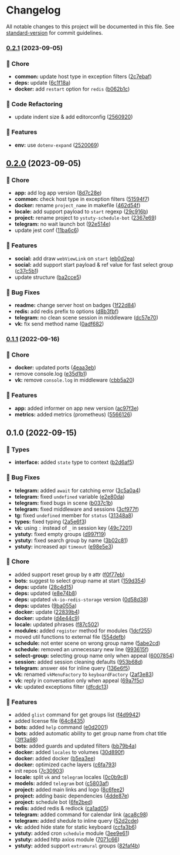 # Changelog

All notable changes to this project will be documented in this file. See [standard-version](https://github.com/conventional-changelog/standard-version) for commit guidelines.

### [0.2.1](https://github.com/YSTUty/ystuty-schedule-bot/compare/v0.2.0...v0.2.1) (2023-09-05)


### 🧹 Chore

* **common:** update host type in exception filters ([2c7ebaf](https://github.com/YSTUty/ystuty-schedule-bot/commit/2c7ebaf543b3606f3adab94b10d53d6133a6dacd))
* **deps:** update ([6c1f18a](https://github.com/YSTUty/ystuty-schedule-bot/commit/6c1f18a814f05c6d732e58bc47164f504653d631))
* **docker:** add `restart` option for `redis` ([b062b1c](https://github.com/YSTUty/ystuty-schedule-bot/commit/b062b1ccdb1b77ba285561a206406c1c6763894c))


### 🔧 Code Refactoring

* update indent size & add editorconfig ([2560920](https://github.com/YSTUty/ystuty-schedule-bot/commit/2560920f7c7b71dbbc0930d41a5c5b83af0be6cf))


### 🚀 Features

* **env:** use `dotenv-expand` ([2520069](https://github.com/YSTUty/ystuty-schedule-bot/commit/25200697f6c04b3c7ad5454f36437cc479f055d6))

## [0.2.0](https://github.com/YSTUty/ystuty-schedule-bot/compare/v0.1.1...v0.2.0) (2023-09-05)


### 🧹 Chore

* **app:** add log app version ([8d7c28e](https://github.com/YSTUty/ystuty-schedule-bot/commit/8d7c28eee9ab5672ac38c91ca40c3d8f98cc4d98))
* **common:** check host type in exception filters ([51594f7](https://github.com/YSTUty/ystuty-schedule-bot/commit/51594f7bea6feb5531ad3cb3ad889fa24cead5c8))
* **docker:** rename `project_name` in makefile ([462d54f](https://github.com/YSTUty/ystuty-schedule-bot/commit/462d54f8283c25d99626b21b2823c1f0a0cd562d))
* **locale:** add support payload to `start` regexp ([29c916b](https://github.com/YSTUty/ystuty-schedule-bot/commit/29c916ba99bdd77ad929ba76a5d1d17b3d9bcf50))
* **project:** rename project to `ystuty-schedule-bot` ([2367e69](https://github.com/YSTUty/ystuty-schedule-bot/commit/2367e693dd9c10a5cd6ea79912eb127e34b4c0ab))
* **telegram:** no wait launch bot ([92e514e](https://github.com/YSTUty/ystuty-schedule-bot/commit/92e514eade353edac3a4886c266f9aad29ada740))
* update jest conf ([11ba6c6](https://github.com/YSTUty/ystuty-schedule-bot/commit/11ba6c6967cf6c00100b47bc2cdb1e70eb7dfe96))


### 🚀 Features

* **social:** add draw `webViewLink` on `start` ([eb0d2ea](https://github.com/YSTUty/ystuty-schedule-bot/commit/eb0d2eaf9d8762d3994d7abfefc9db123d318020))
* **social:** add support start payload & ref value for fast select group ([c37c5b1](https://github.com/YSTUty/ystuty-schedule-bot/commit/c37c5b19486c3a4c8c66a4614f2dfe68d3ca56c7))
* update structure ([ba2cce5](https://github.com/YSTUty/ystuty-schedule-bot/commit/ba2cce550ee86788a102a771c2041c68170480c9))


### 🐛 Bug Fixes

* **readme:** change server host on badges ([1f22d84](https://github.com/YSTUty/ystuty-schedule-bot/commit/1f22d848d5f96114295779031a6d4dd4eeff168d))
* **redis:** add redis prefix to options ([d8b3fbf](https://github.com/YSTUty/ystuty-schedule-bot/commit/d8b3fbf9e6f184517304601022cfd177bc05ba37))
* **telegram:** no clean scene session in middleware ([dc57e70](https://github.com/YSTUty/ystuty-schedule-bot/commit/dc57e709edf174228a3381691191da30700b7f81))
* **vk:** fix send method name ([0adf682](https://github.com/YSTUty/ystuty-schedule-bot/commit/0adf682617a28f2225687590c8fb1765838b5f44))

### [0.1.1](https://github.com/YSTUty/ystuty-schedule-bot/compare/v0.1.0...v0.1.1) (2022-09-16)


### 🧹 Chore

* **docker:** updated ports ([4eaa3eb](https://github.com/YSTUty/ystuty-schedule-bot/commit/4eaa3ebf4ccf4d5706a3fc884ec76401b16b522a))
* remove console.log ([e35d1b1](https://github.com/YSTUty/ystuty-schedule-bot/commit/e35d1b1ba496b5229f239deac98c34d0f77627bc))
* **vk:** remove `console.log` in middleware ([cbb5a20](https://github.com/YSTUty/ystuty-schedule-bot/commit/cbb5a20ebfe7058dd25bd44abbd5aaef5620f454))


### 🚀 Features

* **app:** added informer on app new version ([ac97f3e](https://github.com/YSTUty/ystuty-schedule-bot/commit/ac97f3ed174340ceefa21c10cf70e9eb42868f27))
* **metrics:** added metrics (prometheus) ([5566126](https://github.com/YSTUty/ystuty-schedule-bot/commit/5566126fcf6b39d6a4caf7e1a249fa5cba16aa1d))

## 0.1.0 (2022-09-15)


### 💙 Types

* **interface:** added `state` type to context ([b2d6af5](https://github.com/YSTUty/ystuty-schedule-bot/commit/b2d6af5b3e69404b76ffad1ee4618b0346b7eec0))


### 🐛 Bug Fixes

* **telegram:** added `await` for catching error ([3c5a0a4](https://github.com/YSTUty/ystuty-schedule-bot/commit/3c5a0a472054d13146150c1d9ec42700a1a7cca1))
* **telegram:** fixed `undefined` variable ([e2e80da](https://github.com/YSTUty/ystuty-schedule-bot/commit/e2e80da4870fe18192b713a6a433c86529c2bd8b))
* **telegram:** fixed bugs in scene ([b037c1b](https://github.com/YSTUty/ystuty-schedule-bot/commit/b037c1be2a1853c51c7b7dc53103ea3a3466f53d))
* **telegram:** fixed middleware and sessions ([3cf977f](https://github.com/YSTUty/ystuty-schedule-bot/commit/3cf977f68c1e5c93118274aee1faaef53dbaa73a))
* **tg:** fixed `undefined` member for `status` ([31348a8](https://github.com/YSTUty/ystuty-schedule-bot/commit/31348a8a95862c8a3fe52d497da249666256b84a))
* **types:** fixed typing ([2a5e6f3](https://github.com/YSTUty/ystuty-schedule-bot/commit/2a5e6f333a836480469b7107642a2e8b1b0a3928))
* **vk:** using `:` instead of `_` in session key ([49c7201](https://github.com/YSTUty/ystuty-schedule-bot/commit/49c720145ffeddd61debbfa8e5c543c400a2786f))
* **ystuty:** fixed empty groups ([d997f19](https://github.com/YSTUty/ystuty-schedule-bot/commit/d997f1998788e6726525f49368a74f0c32eb7eac))
* **ystuty:** fixed search group by name ([3b02c81](https://github.com/YSTUty/ystuty-schedule-bot/commit/3b02c815e3f9f0a8d67aa554b31b5c09df6fb8ae))
* **ystuty:** increased api `timeout` ([e98e5e3](https://github.com/YSTUty/ystuty-schedule-bot/commit/e98e5e3a9dbe296292c0d77b4fabfe62e8048660))


### 🧹 Chore

* added support reset group by `0` attr ([f0f77eb](https://github.com/YSTUty/ystuty-schedule-bot/commit/f0f77ebaf3000475276c93c1d123b1e9427f36aa))
* **bots:** suggest to select group name at start ([159d354](https://github.com/YSTUty/ystuty-schedule-bot/commit/159d3548f83acb16aa3b2154b646296ac374a7d3))
* **deps:** update ([28c4d15](https://github.com/YSTUty/ystuty-schedule-bot/commit/28c4d152724ede963773557179badf09f036398c))
* **deps:** updated ([e8e74b8](https://github.com/YSTUty/ystuty-schedule-bot/commit/e8e74b8060c5cc0d1306e0b03b181884d44b835e))
* **deps:** updated `vk-io-redis-storage` version ([0d58d38](https://github.com/YSTUty/ystuty-schedule-bot/commit/0d58d3803b23b288047befa89de3fc89b091ea9a))
* **deps:** updates ([9ba055a](https://github.com/YSTUty/ystuty-schedule-bot/commit/9ba055a40e821b40dc0bb4d26f745747730c50ae))
* **docker:** update ([22839b4](https://github.com/YSTUty/ystuty-schedule-bot/commit/22839b4c00896fde94d7dbc169b79c7333c97eeb))
* **docker:** update ([d4e44c9](https://github.com/YSTUty/ystuty-schedule-bot/commit/d4e44c929f339cef124555c3ade676e9c07e28d3))
* **locale:** updated phrases ([f87c502](https://github.com/YSTUty/ystuty-schedule-bot/commit/f87c50289d203814c281ff696457b24fd6907bd4))
* **modules:** added `register` method for modules ([1dcf255](https://github.com/YSTUty/ystuty-schedule-bot/commit/1dcf255cb50b83892f419325f3b3155b9aa7ce51))
* moved util functions to external file ([554defb](https://github.com/YSTUty/ystuty-schedule-bot/commit/554defbfd52f87367fe9d50f26fbe928575adde0))
* **schedule:** not enter scene on wrong group name ([5abe2cd](https://github.com/YSTUty/ystuty-schedule-bot/commit/5abe2cd1f08362147e2315939f79215106299bd4))
* **schedule:** removed an unnecessary new line ([993615f](https://github.com/YSTUty/ystuty-schedule-bot/commit/993615fd04f9fed048cea96f9757e7585b75653c))
* **select-group:** selecting group name only when appeal ([6007854](https://github.com/YSTUty/ystuty-schedule-bot/commit/6007854ea5ac342633f562562b50610185de259d))
* **session:** added session cleaning defaults ([953b68d](https://github.com/YSTUty/ystuty-schedule-bot/commit/953b68d82ab5741400decaa0d63ac4f1eefa87b1))
* **telegram:** answer `404` for inline query ([136e6f5](https://github.com/YSTUty/ystuty-schedule-bot/commit/136e6f5e6d12e24f9a7de372c82982398caadbc8))
* **vk:** renamed `vkMenuFactory` to `keyboardFactory` ([2af3e83](https://github.com/YSTUty/ystuty-schedule-bot/commit/2af3e839d08d6a3a26d0b49e7fac766848dbf7ca))
* **vk:** reply in conversation only when appeal ([69a7f5c](https://github.com/YSTUty/ystuty-schedule-bot/commit/69a7f5c1e8a51ae86643a041d5fd35d89a444931))
* **vk:** updated exceptions filter ([dfcdc13](https://github.com/YSTUty/ystuty-schedule-bot/commit/dfcdc135e0f855746ecc67005043feeb60944d0e))


### 🚀 Features

* added `glist` command for get groups list ([f4d9942](https://github.com/YSTUty/ystuty-schedule-bot/commit/f4d9942d3ded562a12fa559fac8a245f7f492ac2))
* added license file ([64c8435](https://github.com/YSTUty/ystuty-schedule-bot/commit/64c84359081343e9d9af5cffaf8d861ef9e0e72f))
* **bots:** added `help` command ([e0d2001](https://github.com/YSTUty/ystuty-schedule-bot/commit/e0d2001ef346e0bed9adf4c26775bc0cac6ba439))
* **bots:** added automatic ability to get group name from chat title ([3ff3a98](https://github.com/YSTUty/ystuty-schedule-bot/commit/3ff3a982705e59d2ae2cc017b14c945a35a7efac))
* **bots:** added guards and updated filters ([bb79b4a](https://github.com/YSTUty/ystuty-schedule-bot/commit/bb79b4a86dde8da5ff6a281e1a0416752febfffa))
* **docker:** added `locales` to volumes ([30d890f](https://github.com/YSTUty/ystuty-schedule-bot/commit/30d890f75bf4a042e043c0875482fec587470b64))
* **docker:** added docker ([b5ea3ee](https://github.com/YSTUty/ystuty-schedule-bot/commit/b5ea3eea5103e3eecf294ec3c12bf41171c28381))
* **docker:** optimized cache layers ([c6fa793](https://github.com/YSTUty/ystuty-schedule-bot/commit/c6fa793e5a5979a8afa2106e2deed6911418e9cf))
* init repos ([7c30903](https://github.com/YSTUty/ystuty-schedule-bot/commit/7c309031dee703e0acb56e4872f59798ec9ece43))
* **locale:** split `vk` and `telegram` locales ([0c0b9c8](https://github.com/YSTUty/ystuty-schedule-bot/commit/0c0b9c86546cabfd61d01ab33fe8a1049bd79066))
* **models:** added `telegram` bot ([c5803af](https://github.com/YSTUty/ystuty-schedule-bot/commit/c5803aff5777871d9ac778efef6c899081774828))
* **project:** added main links and logo ([8c6fee2](https://github.com/YSTUty/ystuty-schedule-bot/commit/8c6fee298b8d779fdf2ba9c3df23c9ae32b0eef0))
* **project:** adding basic dependencies ([4dde87e](https://github.com/YSTUty/ystuty-schedule-bot/commit/4dde87e78911d59e1abe90e53e383a5a5f354cc1))
* **project:** schedule bot ([6fe2bed](https://github.com/YSTUty/ystuty-schedule-bot/commit/6fe2bedfa95e329dcf3c8d57022da504497b9db5))
* **redis:** added redis & redlock ([ca1ad05](https://github.com/YSTUty/ystuty-schedule-bot/commit/ca1ad05ccd30c2a004d252725693d37d43ca6616))
* **telegram:** added command for calendar link ([aca8c98](https://github.com/YSTUty/ystuty-schedule-bot/commit/aca8c984089185fcfc26728a9a74b612966c46d6))
* **telegram:** added shedule to inline query ([52d2cde](https://github.com/YSTUty/ystuty-schedule-bot/commit/52d2cde8997941496b0f1abe8c7b560006c99da2))
* **vk:** added hide state for static keyboard ([ccfa3b6](https://github.com/YSTUty/ystuty-schedule-bot/commit/ccfa3b65f6fae8449ae620d72dee9a0f2143da28))
* **ystuty:** added cron `schedule` module ([3ee9e61](https://github.com/YSTUty/ystuty-schedule-bot/commit/3ee9e61e8cc57e17496f3686b93b008566ee6e2a))
* **ystuty:** added http axios module ([7071c66](https://github.com/YSTUty/ystuty-schedule-bot/commit/7071c66cfde0dc828e6a540feee705b52eb6ffaa))
* **ystuty:** added support `extramural` groups ([82faf4b](https://github.com/YSTUty/ystuty-schedule-bot/commit/82faf4ba88b136e6ec6c6fe0a849930801cd4d19))
